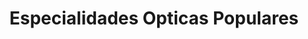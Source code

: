 ---
title: "Especialidades Opticas Populares"
url: /guadalupe/especialidades-opticas-populares/
shop: óptico
---